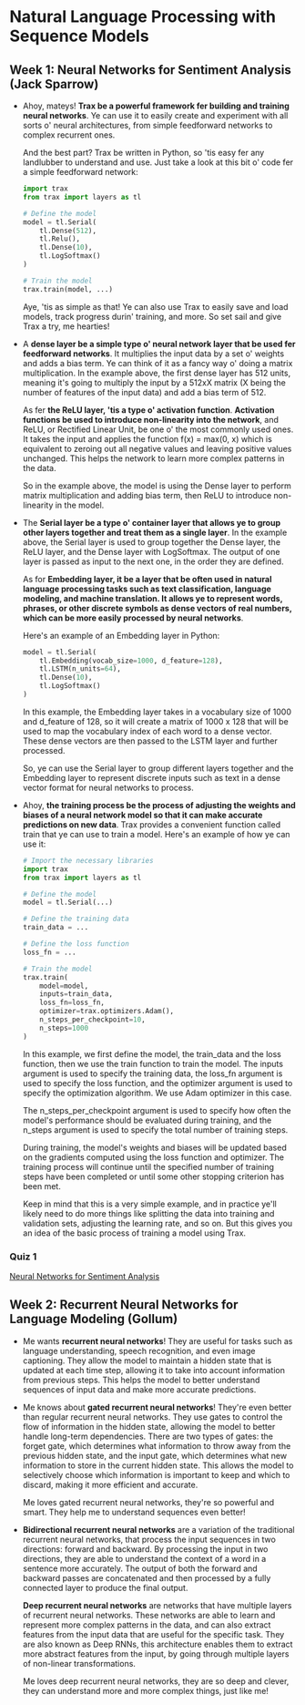 # Natural Language Processing with Sequence Models

## Week 1: Neural Networks for Sentiment Analysis (Jack Sparrow)

- Ahoy, mateys! __Trax be a powerful framework fer building and training neural networks__. Ye can use it to easily create and experiment with all sorts o' neural architectures, from simple feedforward networks to complex recurrent ones.

    And the best part? Trax be written in Python, so 'tis easy fer any landlubber to understand and use. Just take a look at this bit o' code fer a simple feedforward network:

    ```python
    import trax
    from trax import layers as tl

    # Define the model
    model = tl.Serial(
        tl.Dense(512),
        tl.Relu(),
        tl.Dense(10),
        tl.LogSoftmax()
    )

    # Train the model
    trax.train(model, ...)
    ```

    Aye, 'tis as simple as that! Ye can also use Trax to easily save and load models, track progress durin' training, and more. So set sail and give Trax a try, me hearties!
- A __dense layer be a simple type o' neural network layer that be used fer feedforward networks__. It multiplies the input data by a set o' weights and adds a bias term. Ye can think of it as a fancy way o' doing a matrix multiplication. In the example above, the first dense layer has 512 units, meaning it's going to multiply the input by a 512xX matrix (X being the number of features of the input data) and add a bias term of 512.

    As fer __the ReLU layer, 'tis a type o' activation function__. __Activation functions be used to introduce non-linearity into the network__, and ReLU, or Rectified Linear Unit, be one o' the most commonly used ones. It takes the input and applies the function f(x) = max(0, x) which is equivalent to zeroing out all negative values and leaving positive values unchanged. This helps the network to learn more complex patterns in the data.

    So in the example above, the model is using the Dense layer to perform matrix multiplication and adding bias term, then ReLU to introduce non-linearity in the model.
- The __Serial layer be a type o' container layer that allows ye to group other layers together and treat them as a single layer__. In the example above, the Serial layer is used to group together the Dense layer, the ReLU layer, and the Dense layer with LogSoftmax. The output of one layer is passed as input to the next one, in the order they are defined.

    As for __Embedding layer, it be a layer that be often used in natural language processing tasks such as text classification, language modeling, and machine translation. It allows ye to represent words, phrases, or other discrete symbols as dense vectors of real numbers, which can be more easily processed by neural networks__.

    Here's an example of an Embedding layer in Python:

    ```python
    model = tl.Serial(
        tl.Embedding(vocab_size=1000, d_feature=128),
        tl.LSTM(n_units=64),
        tl.Dense(10),
        tl.LogSoftmax()
    )
    ```

    In this example, the Embedding layer takes in a vocabulary size of 1000 and d_feature of 128, so it will create a matrix of 1000 x 128 that will be used to map the vocabulary index of each word to a dense vector. These dense vectors are then passed to the LSTM layer and further processed.

    So, ye can use the Serial layer to group different layers together and the Embedding layer to represent discrete inputs such as text in a dense vector format for neural networks to process.
- Ahoy, __the training process be the process of adjusting the weights and biases of a neural network model so that it can make accurate predictions on new data__. Trax provides a convenient function called train that ye can use to train a model. Here's an example of how ye can use it:

    ```python
    # Import the necessary libraries
    import trax
    from trax import layers as tl

    # Define the model
    model = tl.Serial(...)

    # Define the training data
    train_data = ...

    # Define the loss function
    loss_fn = ...

    # Train the model
    trax.train(
        model=model,
        inputs=train_data,
        loss_fn=loss_fn,
        optimizer=trax.optimizers.Adam(),
        n_steps_per_checkpoint=10,
        n_steps=1000
    )
    ```

    In this example, we first define the model, the train_data and the loss function, then we use the train function to train the model. The inputs argument is used to specify the training data, the loss_fn argument is used to specify the loss function, and the optimizer argument is used to specify the optimization algorithm. We use Adam optimizer in this case.

    The n_steps_per_checkpoint argument is used to specify how often the model's performance should be evaluated during training, and the n_steps argument is used to specify the total number of training steps.

    During training, the model's weights and biases will be updated based on the gradients computed using the loss function and optimizer. The training process will continue until the specified number of training steps have been completed or until some other stopping criterion has been met.

    Keep in mind that this is a very simple example, and in practice ye'll likely need to do more things like splitting the data into training and validation sets, adjusting the learning rate, and so on. But this gives you an idea of the basic process of training a model using Trax.

### __Quiz 1__

[Neural Networks for Sentiment Analysis](../Quizes/C3W1.md)

## Week 2: Recurrent Neural Networks for Language Modeling (Gollum)

- Me wants __recurrent neural networks__! They are useful for tasks such as language understanding, speech recognition, and even image captioning. They allow the model to maintain a hidden state that is updated at each time step, allowing it to take into account information from previous steps. This helps the model to better understand sequences of input data and make more accurate predictions.
- Me knows about __gated recurrent neural networks__! They're even better than regular recurrent neural networks. They use gates to control the flow of information in the hidden state, allowing the model to better handle long-term dependencies. There are two types of gates: the forget gate, which determines what information to throw away from the previous hidden state, and the input gate, which determines what new information to store in the current hidden state. This allows the model to selectively choose which information is important to keep and which to discard, making it more efficient and accurate.

    Me loves gated recurrent neural networks, they're so powerful and smart. They help me to understand sequences even better!

- __Bidirectional recurrent neural networks__ are a variation of the traditional recurrent neural networks, that process the input sequences in two directions: forward and backward. By processing the input in two directions, they are able to understand the context of a word in a sentence more accurately. The output of both the forward and backward passes are concatenated and then processed by a fully connected layer to produce the final output.

    __Deep recurrent neural networks__ are networks that have multiple layers of recurrent neural networks. These networks are able to learn and represent more complex patterns in the data, and can also extract features from the input data that are useful for the specific task. They are also known as Deep RNNs, this architecture enables them to extract more abstract features from the input, by going through multiple layers of non-linear transformations.

    Me loves deep recurrent neural networks, they are so deep and clever, they can understand more and more complex things, just like me!
